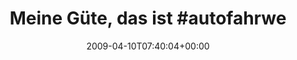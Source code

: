 ---
retweeted: false
source: <a href="http://twitter.com" rel="nofollow">Twitter Web Client</a>
entities:
  hashtags:
  - text: autofahrwetter
    indices:
    - '20'
    - '35'
  symbols: []
  user_mentions: []
  urls: []
display_text_range:
- '0'
- '36'
favorite_count: '0'
id_str: '1489178465'
truncated: false
retweet_count: '0'
id: '1489178465'
created_at: Fri Apr 10 07:40:04 +0000 2009
favorited: false
full_text: 'Meine Güte, das ist #autofahrwetter!'
lang: de
tags:
- autofahrwetter
- pesos:twitter
date: '2009-04-10T07:40:04+00:00'
src: https://twitter.com/bascht/status/1489178465
original_url: https://twitter.com/bascht/status/1489178465
type: twitter_tweet
text: 'Meine Güte, das ist #autofahrwetter!'
title: 'Meine Güte, das ist #autofahrwe'

---